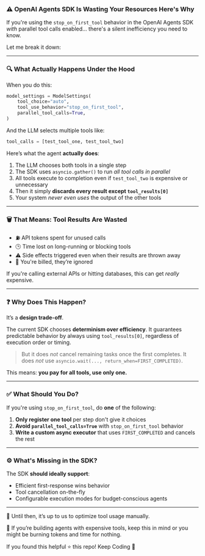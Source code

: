 ### ⚠️ OpenAI Agents SDK Is Wasting Your Resources  Here's Why

If you're using the `stop_on_first_tool` behavior in the OpenAI Agents SDK *with* parallel tool calls enabled... there's a silent inefficiency you need to know.

Let me break it down:

---

### 🔍 What Actually Happens Under the Hood

When you do this:

```python
model_settings = ModelSettings(
    tool_choice="auto",
    tool_use_behavior="stop_on_first_tool",
    parallel_tool_calls=True,
)
```

And the LLM selects multiple tools like:

```python
tool_calls = [test_tool_one, test_tool_two]
```

Here’s what the agent **actually does**:

1. The LLM chooses both tools in a single step
2. The SDK uses `asyncio.gather()` to run *all tool calls in parallel*
3. All tools execute to completion even if `test_tool_two` is expensive or unnecessary
4. Then it simply **discards every result except `tool_results[0]`**
5. Your system *never even uses* the output of the other tools

---

### 🗑️ That Means: Tool Results Are Wasted

* ⛽ API tokens spent for unused calls
* 🕒 Time lost on long-running or blocking tools
* ⚠️ Side effects triggered even when their results are thrown away
* 💸 You're billed, they’re ignored

If you're calling external APIs or hitting databases, this can get *really* expensive.

---

### ❓ Why Does This Happen?

It’s a **design trade-off**.

The current SDK chooses **determinism over efficiency**. It guarantees predictable behavior by always using `tool_results[0]`, regardless of execution order or timing.

> But it does *not* cancel remaining tasks once the first completes.
> It does *not* use `asyncio.wait(..., return_when=FIRST_COMPLETED)`.

This means: **you pay for all tools, use only one.**

---

### ✅ What Should You Do?

If you're using `stop_on_first_tool`, do **one** of the following:

1. **Only register one tool** per step don't give it choices
2. **Avoid `parallel_tool_calls=True`** with `stop_on_first_tool` behavior
3. **Write a custom async executor** that uses `FIRST_COMPLETED` and cancels the rest

---

### ⚙️ What's Missing in the SDK?

The SDK **should ideally support**:

* Efficient first-response wins behavior
* Tool cancellation on-the-fly
* Configurable execution modes for budget-conscious agents

---

🔁 Until then, it’s up to us to optimize tool usage manually.

💬 If you’re building agents with expensive tools, keep this in mind or you might be burning tokens and time for nothing.

If you found this helpful ⭐ this repo! Keep Coding 💖
